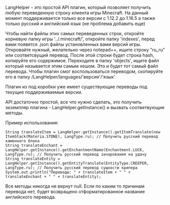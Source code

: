 LangHelper - это простой API плагин, который позволяет получить любую переведенную строку клиента игры Minecraft.
На данный момент поддерживается только все версии с 1.12.2 до 1.16.5 а также только русский и английский язык (не проблема добавить еще)

Чтобы найти файлы этих самых переведенных строк, откройте корневую папку игры '../.minecraft/', откройте папку 'indexes', перед вами появятся .json файлы установленных вами версий игры.
Откровайте нужный, желательно через notepad++, ищите строку "ru_ru" или соответсвущий перевод. После этой строки будет строка hash, копируйте его содержимое.
Переходите в папку 'objects', ищите файл который называется этим самым хешом. Это и будет тот самый файл перевода. 
Чтобы плагин смог воспользоваться переводом, скопируйте его в папку /LangHelper/languages/'версия'/'язык'. 

Плагин из под коробки уже имеет существующие переводы под текущие поддерживаемые версии. 

API достаточно простой, все что нужно сделать, это получить экземпляр плагина - LangHelper.getInstance() и вызвать соответвующие методы.

Пример использования:
```
String translateItem = LangHelper.getInstance().getItemTranslate(new ItemStack(Materia.STONE), LangType.ru); // Получить русский перевод каменного блока
String translateEnchant = LangHelper.getInstance().getEnchantmentName(Enchantment.LUCK, LangType.ru); // Получить русский перевод зачарования на удачу
String translateEntity = LangHelper.getInstance().getEntityTranslate(EntityType.CREEPER, LangType.ru); // Получить русский перевод сущности крипера
System.out.println("Переводы: " + translateItem + " " + translateEnchant + " " + translateEntity);
```
Все методы никогда не вернут null. Если по каким то причинам перевода нет, будет возвращено отформатированное название английского перевода.
